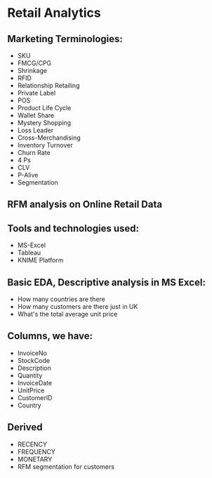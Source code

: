 # Retail Analytics

## Marketing Terminologies:
- SKU
- FMCG/CPG
- Shrinkage
- RFID
- Relationship Retailing
- Private Label
- POS
- Product Life Cycle
- Wallet Share
- Mystery Shopping
- Loss Leader
- Cross-Merchandising
- Inventory Turnover
- Churn Rate
- 4 Ps
- CLV
- P-Alive
- Segmentation


## RFM analysis on Online Retail Data 

## Tools and technologies used:
- MS-Excel
- Tableau
- KNIME Platform

## Basic EDA, Descriptive analysis in MS Excel:
- How many countries are there
- How many customers are there just in UK
- What's the total average unit price

## Columns, we have:
- InvoiceNo	
- StockCode	
- Description	
- Quantity	
- InvoiceDate	
- UnitPrice	
- CustomerID	
- Country	

## Derived
- RECENCY	
- FREQUENCY	
- MONETARY
- RFM segmentation for customers




































































































































































































